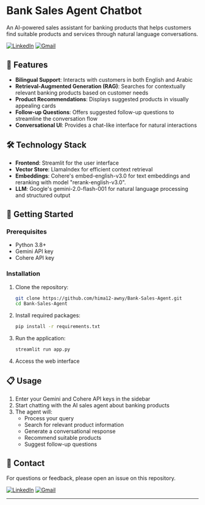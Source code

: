 # Bank Sales Agent Chatbot

An AI-powered sales assistant for banking products that helps customers find suitable products and services through natural language conversations.

[![LinkedIn](https://img.shields.io/badge/LinkedIn-Profile-blue?logo=linkedin)](https://www.linkedin.com/in/ibrahim-awny/)
[![Gmail](https://img.shields.io/badge/Gmail-Email-red?logo=gmail)](mailto:hima12awny@gmail.com)


## 🌟 Features

- **Bilingual Support**: Interacts with customers in both English and Arabic
- **Retrieval-Augmented Generation (RAG)**: Searches for contextually relevant banking products based on customer needs
- **Product Recommendations**: Displays suggested products in visually appealing cards
- **Follow-up Questions**: Offers suggested follow-up questions to streamline the conversation flow
- **Conversational UI**: Provides a chat-like interface for natural interactions

## 🛠️ Technology Stack

- **Frontend**: Streamlit for the user interface
- **Vector Store**: LlamaIndex for efficient context retrieval
- **Embeddings**: Cohere's embed-english-v3.0 for text embeddings and reranking with model "rerank-english-v3.0".
- **LLM**: Google's gemini-2.0-flash-001 for natural language processing and structured output

## 🚀 Getting Started

### Prerequisites

- Python 3.8+
- Gemini API key
- Cohere API key

### Installation

1. Clone the repository:
   ```bash
   git clone https://github.com/hima12-awny/Bank-Sales-Agent.git
   cd Bank-Sales-Agent
   ```

2. Install required packages:
   ```bash
   pip install -r requirements.txt
   ```

3. Run the application:
   ```bash
   streamlit run app.py
   ```

4. Access the web interface

## 📋 Usage

1. Enter your Gemini and Cohere API keys in the sidebar
2. Start chatting with the AI sales agent about banking products
3. The agent will:
   - Process your query
   - Search for relevant product information
   - Generate a conversational response
   - Recommend suitable products
   - Suggest follow-up questions


## 📧 Contact

For questions or feedback, please open an issue on this repository.

[![LinkedIn](https://img.shields.io/badge/LinkedIn-Profile-blue?logo=linkedin)](https://www.linkedin.com/in/ibrahim-awny/)
[![Gmail](https://img.shields.io/badge/Gmail-Email-red?logo=gmail)](mailto:hima12awny@gmail.com)


---
